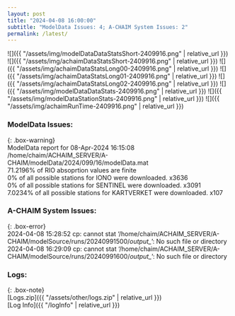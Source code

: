 ```yaml
---
layout: post
title: "2024-04-08 16:00:00"
subtitle: "ModelData Issues: 4; A-CHAIM System Issues: 2"
permalink: /latest/
---
```


![]({{ "/assets/img/modelDataDataStatsShort-2409916.png" | relative_url }})
![]({{ "/assets/img/achaimDataStatsShort-2409916.png" | relative_url }})
![]({{ "/assets/img/achaimDataStatsLong00-2409916.png" | relative_url }})
![]({{ "/assets/img/achaimDataStatsLong01-2409916.png" | relative_url }})
![]({{ "/assets/img/achaimDataStatsLong02-2409916.png" | relative_url }})
![]({{ "/assets/img/modelDataDataStats-2409916.png" | relative_url }})
![]({{ "/assets/img/modelDataStationStats-2409916.png" | relative_url }})
![]({{ "/assets/img/achaimRunTime-2409916.png" | relative_url }})


### ModelData Issues:  
  
{: .box-warning}  
 ModelData report for 08-Apr-2024 16:15:08   
 /home/chaim/ACHAIM_SERVER/A-CHAIM/modelData/2024/099/16/modelData.mat   
 71.2196% of RIO absoprtion values are finite   
 0% of all possible stations for IONO were downloaded. x3636   
 0% of all possible stations for SENTINEL were downloaded. x3091   
 7.0234% of all possible stations for KARTVERKET were downloaded. x107   
  
### A-CHAIM System Issues:  
  
{: .box-error}  
2024-04-08 15:28:52 cp: cannot stat ‘/home/chaim/ACHAIM_SERVER/A-CHAIM/modelSource/runs/20240991500/*output_*’: No such file or directory  
2024-04-08 16:29:09 cp: cannot stat ‘/home/chaim/ACHAIM_SERVER/A-CHAIM/modelSource/runs/20240991600/*output_*’: No such file or directory  

### Logs:  
  
{: .box-note}  
[Logs.zip]({{ "/assets/other/logs.zip" | relative_url }})  
[Log Info]({{ "/logInfo" | relative_url }})  
